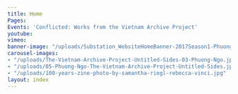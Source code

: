 ```yaml
---
title: Home
Pages: 
Events: 'Conflicted: Works from the Vietnam Archive Project'
youtube: 
vimeo: 
banner-image: "/uploads/Substation_WebsiteHomeBanner-2017Season1-PhuongNgo_1.3.17_v1.1.gif"
carousel-images:
- "/uploads/The-Vietnam-Archive-Project-Untitled-Sides-03-Phuong-Ngo.jpg"
- "/uploads/05-Phuong-Ngo-The-Vietnam-Archive-Project-Untitled-Sides.jpg"
- "/uploads/100-years-zine-photo-by-samantha-riegl-rebecca-vinci.jpg"
layout: index
---
```


